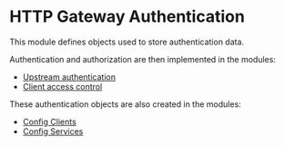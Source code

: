 HTTP Gateway Authentication
===========================
This module defines objects used to store authentication data.

Authentication and authorization are then implemented in the modules:
- [Upstream authentication](../upstream-auth/)
- [Client access control](../client-access-control)

These authentication objects are also created in the modules:
- [Config Clients](../config-clients/)
- [Config Services](../config-services/)
